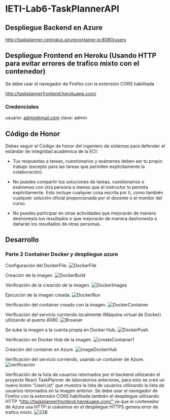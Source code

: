 # IETI-Lab6-TaskPlannerAPI

## Despliegue Backend en Azure

http://taskplanner.centralus.azurecontainer.io:8080/users

## Despliegue Frontend en Heroku (Usando HTTP para evitar errores de trafico mixto con el contenedor)

Se debe usar el navegador de Firefox con la extensión CORS habilitada

http://taskplannerfrontend.herokuapp.com/

### Credenciales

usuario: admin@mail.com
clave: admin

## Código de Honor

Debes seguir el Código de honor del ingeniero de sistemas para defender el estándar de integridad académica de la ECI:

- Tus respuestas a tareas, cuestionarios y exámenes deben ser tu propio trabajo (excepto para las tareas que permiten explícitamente la colaboración).

- No puedes compartir tus soluciones de tareas, cuestionarios o exámenes con otra persona a menos que el instructor lo permita explícitamente. Esto incluye cualquier cosa escrita por ti, como también cualquier solución oficial proporcionada por el docente o el monitor del curso.

- No puedes participar en otras actividades que mejorarán de manera deshonesta tus resultados o que mejorarán de manera deshonesta o dañarán los resultados de otras personas.

## Desarrollo 

### Parte 2 Container Docker y despliegue azure

Configuración del DockerFile.
![DockerFile](https://user-images.githubusercontent.com/44879884/94372012-25a19780-00c0-11eb-8131-741077dbac97.PNG)

Creación de la imagen.
![DockerBuild](https://user-images.githubusercontent.com/44879884/94372020-26d2c480-00c0-11eb-8501-90a00b61dcd9.PNG)

Verificación de la creación de la imagen.
![DockerImages](https://user-images.githubusercontent.com/44879884/94372013-25a19780-00c0-11eb-959c-027b1bc481aa.PNG)

Ejecución de la imagen creada.
![DockerRun](https://user-images.githubusercontent.com/44879884/94372015-263a2e00-00c0-11eb-8c66-b1bbf70513b3.PNG)

Verificación del container creado con la imagen.
![DockerContainer](https://user-images.githubusercontent.com/44879884/94372011-24706a80-00c0-11eb-93d3-27bba68cd13c.PNG)

Verificación del servicio corriendo localmente (Máquina virtual de Docker) utilizando el puerto 8080.
![Browser](https://user-images.githubusercontent.com/44879884/94372018-26d2c480-00c0-11eb-8afc-78bfdfe766ae.PNG)

Se sube la imagen a la cuenta propia en Docker Hub.
![DockerPush](https://user-images.githubusercontent.com/44879884/94372014-25a19780-00c0-11eb-82a7-27cd5c3b1457.PNG)

Verificación en Docker Hub de la imagen.
![createContainer1](https://user-images.githubusercontent.com/44879884/94372285-e2482880-00c1-11eb-939b-7c545c9631b7.PNG)

Creación del container en Azure.
![imageDockerHub](https://user-images.githubusercontent.com/44879884/94372016-263a2e00-00c0-11eb-89b4-b5dad187a6f4.PNG)

Verificación del servicio corriendo, usando un container de Azure.
![verificacion](https://user-images.githubusercontent.com/44879884/94372017-263a2e00-00c0-11eb-8bfa-300be161f327.PNG)

Verificación de la lista de usuarios retornados por el backend utilizando el proyecto React TaskPlanner de laboratorios anteriores, para esto se creó un nuevo botón “UserList” que muestra la lista de usuarios utilizando la lista de usuarios retornados en la imagen anterior. Se debe usar el navegador de Firefox con la extensión CORS habilitada también el despliegue utilizando HTTP “http://taskplannerfrontend.herokuapp.com/” ya que el contenedor de Azure usa HTTP si usáramos en el despliegue HTTPS genera error de trafico mixto.
![22B](https://user-images.githubusercontent.com/44879884/94510448-6a225580-01dc-11eb-83c9-66a8964ba08c.PNG)



